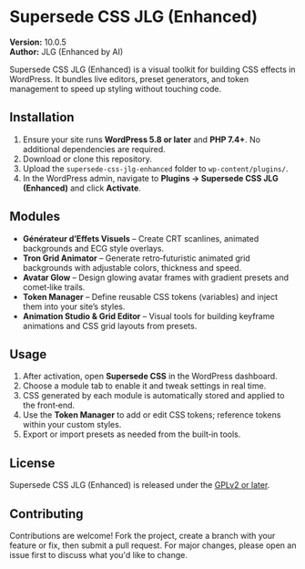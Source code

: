 # Supersede CSS JLG (Enhanced)

**Version:** 10.0.5  
**Author:** JLG (Enhanced by AI)

Supersede CSS JLG (Enhanced) is a visual toolkit for building CSS effects in WordPress. It bundles live editors, preset generators, and token management to speed up styling without touching code.

## Installation

1. Ensure your site runs **WordPress 5.8 or later** and **PHP 7.4+**. No additional dependencies are required.
2. Download or clone this repository.
3. Upload the `supersede-css-jlg-enhanced` folder to `wp-content/plugins/`.
4. In the WordPress admin, navigate to **Plugins → Supersede CSS JLG (Enhanced)** and click **Activate**.

## Modules

- **Générateur d’Effets Visuels** – Create CRT scanlines, animated backgrounds and ECG style overlays.
- **Tron Grid Animator** – Generate retro‑futuristic animated grid backgrounds with adjustable colors, thickness and speed.
- **Avatar Glow** – Design glowing avatar frames with gradient presets and comet‑like trails.
- **Token Manager** – Define reusable CSS tokens (variables) and inject them into your site’s styles.
- **Animation Studio & Grid Editor** – Visual tools for building keyframe animations and CSS grid layouts from presets.

## Usage

1. After activation, open **Supersede CSS** in the WordPress dashboard.
2. Choose a module tab to enable it and tweak settings in real time.
3. CSS generated by each module is automatically stored and applied to the front‑end.
4. Use the **Token Manager** to add or edit CSS tokens; reference tokens within your custom styles.
5. Export or import presets as needed from the built‑in tools.

## License

Supersede CSS JLG (Enhanced) is released under the [GPLv2 or later](https://www.gnu.org/licenses/gpl-2.0.html).

## Contributing

Contributions are welcome! Fork the project, create a branch with your feature or fix, then submit a pull request. For major changes, please open an issue first to discuss what you'd like to change.


